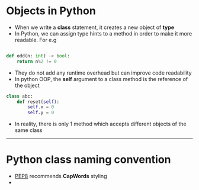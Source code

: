 # Objects in Python
* When we write a **class** statement, it creates a new object of **type**
* In Python, we can assign type hints to a method in order to make it more readable. For e.g
```python

def odd(n: int) -> bool:
    return n%2 != 0
```
* They do not add any runtime overhead but can improve code readability
* In python OOP, the **self** argument to a class method is the reference of the object
```python
class abc:
    def reset(self):
        self.x = 0
        self.y = 0
```
* In reality, there is only 1 method which accepts different objects of the same class
---
# Python class naming convention
* [PEP8](https://www.python.org/dev/peps/pep-0008/) recommends **CapWords** styling 
* 